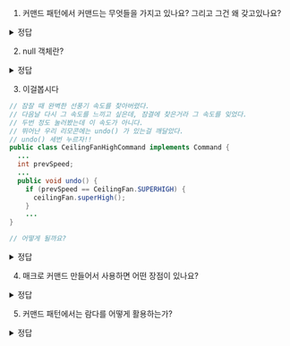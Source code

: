 1. 커맨드 패턴에서 커맨드는 무엇들을 가지고 있나요? 그리고 그건 왜 갖고있나요?
<details>
<summary> 정답 </summary>
  리시버들을 갖고있다. 리시버는 작업을 처리하는 애들로, 작업을 요청하는 인보커와 분리하기 위해서
</details>

2. null 객체란?
<details>
<summary> 정답 </summary>
   null 값에 대한 처리를 하지 않고, 어떠한 객체에 대해 빈 값을 처리해주기 위한 객체. 커맨드 패턴에서는 execute() {} 로 아무것도 안하게 하면 된다. 책예제에서는 커맨드가 없는 경우를 대비하기 위해 NoCommand() 객체가 있었다.
</details>

3. 이걸봅시다
```java
// 잠잘 때 완벽한 선풍기 속도를 찾아버렸다.
// 다음날 다시 그 속도를 느끼고 싶은데, 잠결에 찾은거라 그 속도를 잊었다.
// 두번 정도 눌러봤는데 이 속도가 아니다.
// 뛰어난 우리 리모콘에는 undo() 가 있는걸 깨달았다.
// undo() 세번 누르자!!
public class CeilingFanHighCommand implements Command {
  ...
  int prevSpeed;
  ...
  public void undo() {
    if (prevSpeed == CeilingFan.SUPERHIGH) {
      ceilingFan.superHigh();
    }
    ...
}

// 어떻게 될까요?
```
<details>
<summary> 정답 </summary>
  여기서의 undo() 는 이전 값(prevSpeed) 하나만 기억한다. 아무리 undo() 여러번 눌러도 과거로 되돌아갈수없다.
</details>

4. 매크로 커맨드 만들어서 사용하면 어떤 장점이 있나요?
<details>
<summary> 정답 </summary>
  어떠한 커맨드이던 동적으로 묶어서 만들 수 있기에 유지보수에 용이하다.
</details>

5. 커맨드 패턴에서는 람다를 어떻게 활용하는가?
<details>
<summary> 정답 </summary>
  커맨드 객체의 인스턴스를 함수 객체로 사용하면 코드 부분이 단순해진다.
</details>
